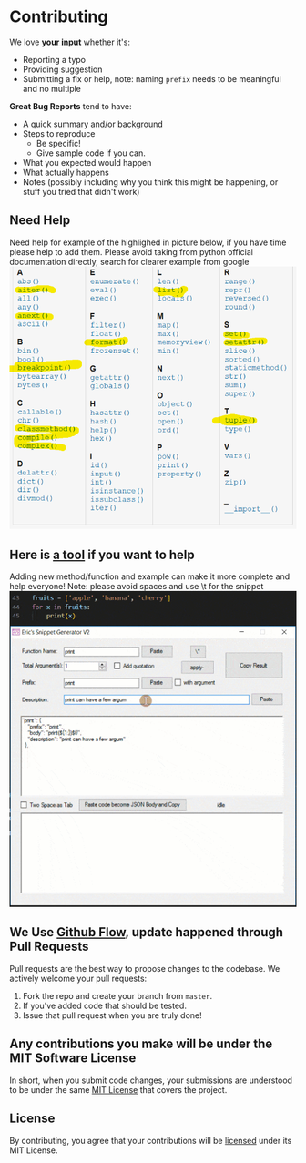 # Contributing
We love **[your input](https://github.com/ericsia/vscode-python-snippet-pack-2.0/issues)** whether it's:

- Reporting a typo
- Providing suggestion
- Submitting a fix or help, note: naming `prefix` needs to be meaningful and no multiple

**Great Bug Reports** tend to have:

- A quick summary and/or background
- Steps to reproduce
  - Be specific!
  - Give sample code if you can. 
- What you expected would happen
- What actually happens
- Notes (possibly including why you think this might be happening, or stuff you tried that didn't work)

## Need Help
Need help for example of the highlighed in picture below, if you have time please help to add them.
Please avoid taking from python official documentation directly, search for clearer example from google
![](todo.png)

## Here is [a tool](https://github.com/ericsia/jsonSnippet/raw/main/Eric's%20Snippet%20Generator.7z) if you want to help 
Adding new method/function and example can make it more complete and help everyone!
Note: please avoid spaces and use \t for the snippet
![](https://raw.githubusercontent.com/ericsia/jsonSnippet/main/demo.gif)

## We Use [Github Flow](https://guides.github.com/introduction/flow/index.html), update happened through Pull Requests
Pull requests are the best way to propose changes to the codebase. We actively welcome your pull requests:

1. Fork the repo and create your branch from `master`.
2. If you've added code that should be tested.
3. Issue that pull request when you are truly done!

## Any contributions you make will be under the MIT Software License
In short, when you submit code changes, your submissions are understood to be under the same [MIT License](http://choosealicense.com/licenses/mit/) that covers the project. 

## License
By contributing, you agree that your contributions will be [licensed](./LICENSE) under its MIT License.


